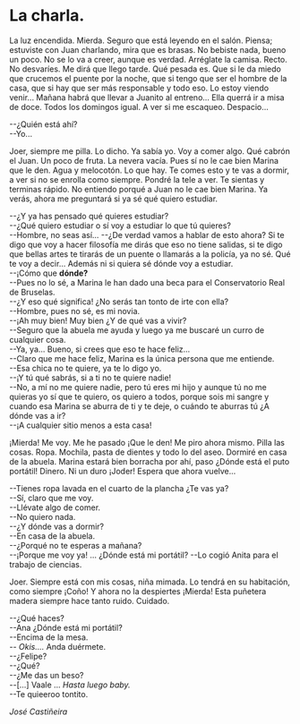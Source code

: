 # La charla.

La luz encendida. Mierda. Seguro que está leyendo en el salón. Piensa; estuviste con Juan charlando, mira que es brasas. No bebiste nada, bueno un poco. No se lo va a creer, aunque es verdad. Arréglate la camisa. Recto. No desvaríes. Me dirá que llego tarde. Qué pesada es. Que si le da miedo que crucemos el puente por la noche, que si tengo que ser el hombre de la casa, que si hay que ser más responsable y todo eso. Lo estoy viendo venir... Mañana habrá que llevar a Juanito al entreno... Ella querrá ir a misa de doce. Todos los domingos igual. A ver si me escaqueo. Despacio...

--¿Quién está ahí?  
--Yo...

Joer, siempre me pilla. Lo dicho. Ya sabía yo. Voy a comer algo. Qué cabrón el Juan. Un poco de fruta. La nevera vacía. Pues sí no le cae bien Marina que le den. Agua y melocotón. Lo que hay.  Te comes esto y te vas a dormir, a ver si no se enrolla como siempre. Pondré la tele a ver. Te sientas y terminas rápido. No entiendo porqué a Juan no le cae bien Marina. Ya verás, ahora me preguntará si ya sé qué quiero estudiar.

--¿Y ya has pensado qué quieres estudiar?  
--¿Qué quiero estudiar o sí voy a estudiar lo que tú quieres?  
--Hombre, no seas así...
--¿De verdad vamos a hablar de esto ahora? Si te digo que voy a hacer filosofía me dirás que eso no tiene salidas, si te digo que bellas artes te tirarás de un puente o llamarás a la policía, ya no sé. Qué te voy a decir... Además ni si quiera sé dónde voy a estudiar.  
--¡Cómo que **dónde?**  
--Pues no lo sé, a Marina le han dado una beca para el Conservatorio Real de Bruselas.  
--¿Y eso qué significa! ¿No serás tan tonto de irte con ella?  
--Hombre, pues no sé, es mi novia.  
--¡Ah muy bien! Muy bien ¿Y de qué vas a vivir?  
--Seguro que la abuela me ayuda y luego ya me buscaré un curro de cualquier cosa.  
--Ya, ya... Bueno, si crees que eso te hace feliz...  
--Claro que me hace feliz, Marina es la única persona que me entiende.  
--Esa chica no te quiere, ya te lo digo yo.  
--¡Y tú qué sabrás, si a ti no te quiere nadie!  
--No, a mí no me quiere nadie, pero tú eres mi hijo y aunque tú no me quieras yo sí que te quiero, os quiero a todos, porque sois mi sangre y cuando esa Marina se aburra de ti y te deje, o cuándo te aburras tú ¿A dónde vas a ir?  
--¡A cualquier sitio menos a esta casa!

¡Mierda! Me voy. Me he pasado ¡Que le den! Me piro ahora mismo. Pilla las cosas. Ropa. Mochila, pasta de dientes y todo lo del aseo. Dormiré en casa de la abuela. Marina estará bien borracha por ahí, paso ¿Dónde está el puto portátil! Dinero. Ni un duro ¡Joder! Espera que ahora vuelve...

--Tienes ropa lavada en el cuarto de la plancha ¿Te vas ya?  
--Sí, claro que me voy.  
--Llévate algo de comer.  
--No quiero nada.  
--¿Y dónde vas a dormir?  
--En casa de la abuela.  
--¿Porqué no te esperas a mañana?  
--¡Porque me voy ya! ... ¿Dónde está mi portátil? 
--Lo cogió Anita para el trabajo de ciencias.

Joer. Siempre está con mis cosas, niña mimada. Lo tendrá en su habitación, como siempre ¡Coño! Y ahora no la despiertes ¡Mierda! Esta puñetera madera siempre hace tanto ruido. Cuidado. 

--¿Qué haces?  
--Ana ¿Dónde está mi portátil?  
--Encima de la mesa.  
-- *Okis....* Anda duérmete.  
--¿Felipe?  
--¿Qué?  
--¿Me das un beso?  
--[...] Vaale ... *Hasta luego baby.*  
--Te quieeroo tontito.  

*José Castiñeira*

